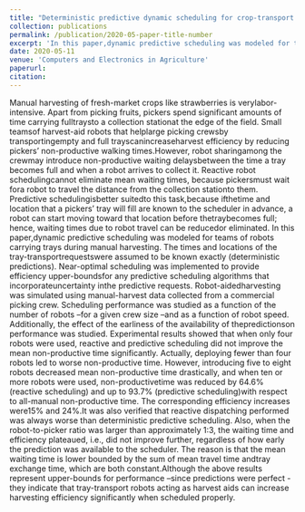 ```yaml
---
title: "Deterministic predictive dynamic scheduling for crop-transport robots acting as harvesting-aids"
collection: publications
permalink: /publication/2020-05-paper-title-number
excerpt: 'In this paper,dynamic predictive scheduling was modeled for teams of robots carrying trays during manual harvesting. The times and locations of the tray-transportrequestswere assumed to be known exactly (deterministic predictions). Near-optimal scheduling was implemented to provide efficiency upper-boundsfor any predictive scheduling algorithms that incorporateuncertainty inthe predictive requests. Robot-aidedharvesting was simulated using manual-harvest data collected from a commercial picking crew. Scheduling performance was studied as a function of the number of robots –for a given crew size –and as a function of robot speed. Additionally, the effect of the earliness of the availability of thepredictionson performance was studied.'
date: 2020-05-11
venue: 'Computers and Electronics in Agriculture'
paperurl: 
citation: 
---
```


Manual harvesting of fresh-market crops like strawberries is verylabor-intensive. Apart from picking fruits, pickers spend significant amounts of time carrying fulltraysto a collection stationat the edge of the field. Small teamsof harvest-aid robots that helplarge picking crewsby transportingempty and full trayscanincreaseharvest efficiency by reducing pickers’ non-productive walking times.However, robot sharingamong the crewmay introduce non-productive waiting delaysbetween the time a tray becomes full and when a robot arrives to collect it. Reactive robot schedulingcannot eliminate mean waiting times, because pickersmust wait fora robot to travel the distance from the collection stationto them. Predictive schedulingisbetter suitedto this task,because ifthetime and location that a pickers’ tray will fill are known to the scheduler in advance, a robot can start moving toward that location before thetraybecomes full; hence, waiting times due to robot travel can be reducedor eliminated. In this paper,dynamic predictive scheduling was modeled for teams of robots carrying trays during manual harvesting. The times and locations of the tray-transportrequestswere assumed to be known exactly (deterministic predictions). Near-optimal scheduling was implemented to provide efficiency upper-boundsfor any predictive scheduling algorithms that incorporateuncertainty inthe predictive requests. Robot-aidedharvesting was simulated using manual-harvest data collected from a commercial picking crew. Scheduling performance was studied as a function of the number of robots –for a given crew size –and as a function of robot speed. Additionally, the effect of the earliness of the availability of thepredictionson performance was studied. Experimental results showed that when only four robots were used, reactive and predictive scheduling did not improve the mean non-productive time significantly. Actually, deploying fewer than four robots led to worse non-productive time. However, introducing five to eight robots decreased mean non-productive time drastically, and when ten or more robots were used, non-productivetime was reduced by 64.6% (reactive scheduling) and up to 93.7% (predictive scheduling)with respect to all-manual non-productive time. The corresponding efficiency increases were15% and 24%.It was also verified that reactive dispatching performed was always worse than deterministic predictive scheduling. Also, when the robot-to-picker ratio was larger than approximately 1:3, the waiting time and efficiency plateaued, i.e., did not improve further, regardless of how early the prediction was available to the scheduler. The reason is that the mean waiting time is lower bounded by the sum of mean travel time andtray exchange time, which are both constant.Although the above results represent upper-bounds for performance –since predictions were perfect -they indicate that tray-transport robots acting as harvest aids can increase harvesting efficiency significantly when scheduled properly. 